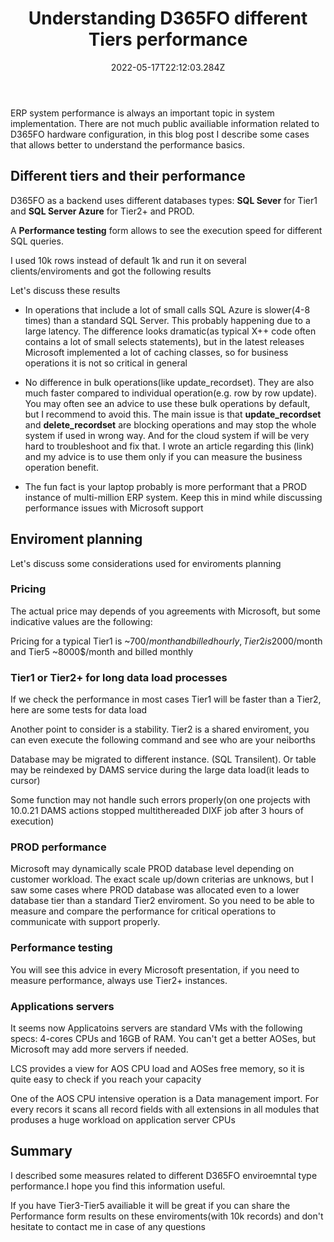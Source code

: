 ﻿---
title: "Understanding D365FO different Tiers performance"
date: "2022-05-17T22:12:03.284Z"
tags: ["Performance"]
path: "/performance-tiers"
featuredImage: "./logo.png"
excerpt: "The blog post describes performance differences between various enviroments Tiers in D365FO"
---

ERP system performance is always an important topic in system implementation. There are not much public availiable information related to D365FO hardware configuration, in this blog post I describe some cases that allows better to understand the performance basics.

## Different tiers and their performance

D365FO as a backend uses different databases types: **SQL Sever** for Tier1 and **SQL Server Azure** for Tier2+ and PROD. 

A **Performance testing** form allows to see the execution speed for different SQL queries. 



I used 10k rows instead of default 1k and run it on several clients/enviroments and got the following results



Let's discuss these results

- In operations that include a lot of small calls SQL Azure is slower(4-8 times) than a standard SQL Server. This probably happening due to a large latency. The difference looks dramatic(as typical X++ code often contains a lot of small selects statements), but in the latest releases Microsoft implemented a lot of caching classes, so for business operations it is not so critical in general

- No difference in bulk operations(like update_recordset). They are also much faster compared to individual operation(e.g. row by row update). You may often see an advice to use these bulk operations by default, but I recommend to avoid this. The main issue is that **update_recordset** and **delete_recordset** are blocking operations and may stop the whole system if used in wrong way. And for the cloud system if will be very hard to troubleshoot and fix that. I wrote an article regarding this (link) and my advice is to use them only if you can measure the business operation benefit.

- The fun fact is your laptop probably is more performant that a PROD instance of multi-million ERP system. Keep this in mind while discussing performance issues with Microsoft support

## Enviroment planning 

Let's discuss some considerations used for enviroments planning 

### Pricing

The actual price may depends of you agreements with Microsoft, but some indicative values are the following:

Pricing for a typical Tier1 is ~700$/month and billed hourly, Tier2 is 2000$/month and Tier5 ~8000$/month and billed monthly

### Tier1 or Tier2+ for long data load processes 

If we check the performance in most cases Tier1 will be faster than a Tier2, here are some tests for data load 

Another point to consider is a stability. Tier2 is a shared enviroment, you can even execute the following command and see who are your neiborths

Database may be migrated to different instance. (SQL Transilent). Or table may be reindexed by DAMS service during the large data load(it leads to cursor)

Some function may not handle such errors properly(on one projects with 10.0.21 DAMS actions stopped multithereaded DIXF job after 3 hours of execution)

### PROD performance

Microsoft may dynamically scale PROD database level depending on customer workload. The exact scale up/down criterias are unknows, but I saw some cases where PROD database was allocated even to a lower database tier than a standard Tier2 enviroment. So you need to be able to measure and compare the performance for critical operations to communicate with support properly. 

### Performance testing 

You will see this advice in every Microsoft presentation, if you need to measure performance, always use Tier2+ instances.

### Applications servers 

It seems now Applicatoins servers are standard VMs with the following specs: 4-cores CPUs and 16GB of RAM. You can't get a better AOSes, but Microsoft may add more servers if needed. 

LCS provides a view for AOS CPU load and AOSes free memory, so it is quite easy to check if you reach your capacity 



One of the AOS CPU intensive operation is a Data management import. For every recors it scans all record fields with all extensions in all modules that produses a huge workload on application server CPUs



## Summary

I described some measures related to different D365FO enviroemntal type performance.I hope you find this information useful. 

If you have Tier3-Tier5 availiable it will be great if you can share the Performance form results on these enviroments(with 10k records) and don't hesitate to contact me in case of any questions